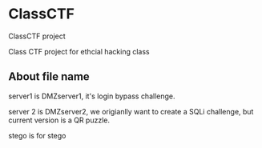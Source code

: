 # ClassCTF
ClassCTF project

Class CTF project for ethcial hacking class

## About file name
server1 is DMZserver1, it's login bypass challenge.

server 2 is DMZserver2, we origianlly want to create a SQLi challenge, but current version is a QR puzzle.

stego is for stego
